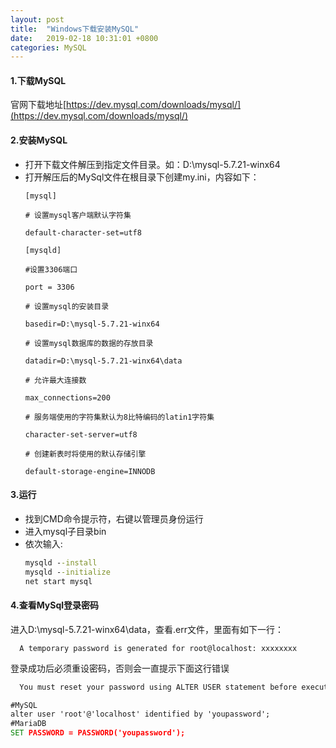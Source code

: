 ```yaml
---
layout: post
title:  "Windows下载安装MySQL"
date:   2019-02-18 10:31:01 +0800
categories: MySQL
---
```

#### 1.下载MySQL
官网下载地址[https://dev.mysql.com/downloads/mysql/](https://dev.mysql.com/downloads/mysql/)

#### 2.安装MySQL
- 打开下载文件解压到指定文件目录。如：D:\mysql-5.7.21-winx64
- 打开解压后的MySql文件在根目录下创建my.ini，内容如下：
    ```properties
    [mysql]
     
    # 设置mysql客户端默认字符集
     
    default-character-set=utf8
     
    [mysqld]
     
    #设置3306端口
     
    port = 3306
     
    # 设置mysql的安装目录
     
    basedir=D:\mysql-5.7.21-winx64
     
    # 设置mysql数据库的数据的存放目录
     
    datadir=D:\mysql-5.7.21-winx64\data
     
    # 允许最大连接数
     
    max_connections=200
     
    # 服务端使用的字符集默认为8比特编码的latin1字符集
     
    character-set-server=utf8
     
    # 创建新表时将使用的默认存储引擎
     
    default-storage-engine=INNODB
    
    ```
#### 3.运行
- 找到CMD命令提示符，右键以管理员身份运行
- 进入mysql子目录bin
- 依次输入:
    ```cmd
    mysqld --install 
    mysqld --initialize
    net start mysql
    ```    
#### 4.查看MySql登录密码
  进入D:\mysql-5.7.21-winx64\data，查看.err文件，里面有如下一行：
  ```properties
    A temporary password is generated for root@localhost: xxxxxxxx 
  ```
  登录成功后必须重设密码，否则会一直提示下面这行错误
  ```cmd
    You must reset your password using ALTER USER statement before executing this statement.
  ```
  
  ```cmd
  #MySQL
  alter user 'root'@'localhost' identified by 'youpassword';
  #MariaDB
  SET PASSWORD = PASSWORD('youpassword');
  ```
  
     
